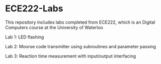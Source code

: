 # ECE222-Labs
This repository includes labs completed from ECE222, which is an Digital Computers course at the University of Waterloo

Lab 1: LED flashing

Lab 2: Moorse code transmitter using subroutines and parameter passing

Lab 3: Reaction time measurement with input/output interfacing
